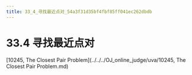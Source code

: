 ```yaml
---
title: 33_4_寻找最近点对_54a3f31d35bf4fbf85ff041ec262dbdb
---
```


# 33.4 寻找最近点对

[10245, The Closest Pair Problem](../../../OJ_online_judge/uva/10245, The Closest Pair Problem.md)